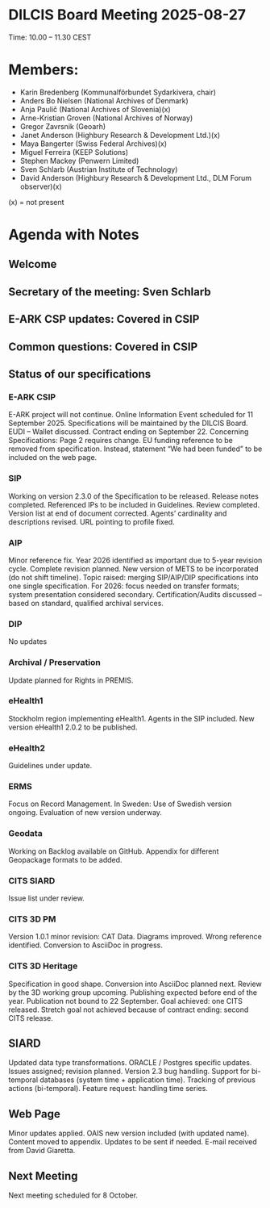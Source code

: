 # **DILCIS Board Meeting 2025-08-27**
Time: 10.00 – 11.30 CEST
# Members: 
* Karin Bredenberg (Kommunalförbundet Sydarkivera, chair)
* Anders Bo Nielsen (National Archives of Denmark)
* Anja Paulič (National Archives of Slovenia)(x)
* Arne-Kristian Groven (National Archives of Norway)
* Gregor Zavrsnik (Geoarh)
* Janet Anderson (Highbury Research & Development Ltd.)(x)
* Maya Bangerter (Swiss Federal Archives)(x)
* Miguel Ferreira (KEEP Solutions)
* Stephen Mackey (Penwern Limited)
* Sven Schlarb (Austrian Institute of Technology)
* David Anderson (Highbury Research & Development Ltd., DLM Forum observer)(x)

(x) = not present

# Agenda with Notes
## Welcome
## Secretary of the meeting: Sven Schlarb
## E-ARK CSP updates: Covered in CSIP
## Common questions: Covered in CSIP
## Status of our specifications 
### E-ARK CSIP
E-ARK project will not continue.
Online Information Event scheduled for 11 September 2025.
Specifications will be maintained by the DILCIS Board.
EUDI – Wallet discussed.
Contract ending on September 22.
Concerning Specifications:
Page 2 requires change.
EU funding reference to be removed from specification.
Instead, statement “We had been funded” to be included on the web page.
### SIP
Working on version 2.3.0 of the Specification to be released.
Release notes completed.
Referenced IPs to be included in Guidelines.
Review completed.
Version list at end of document corrected.
Agents’ cardinality and descriptions revised.
URL pointing to profile fixed.
### AIP
Minor reference fix.
Year 2026 identified as important due to 5-year revision cycle.
Complete revision planned.
New version of METS to be incorporated (do not shift timeline).
Topic raised: merging SIP/AIP/DIP specifications into one single specification.
For 2026: focus needed on transfer formats; system presentation considered secondary.
Certification/Audits discussed – based on standard, qualified archival services.
### DIP
No updates
### Archival / Preservation
Update planned for Rights in PREMIS.
### eHealth1
Stockholm region implementing eHealth1.
Agents in the SIP included.
New version eHealth1 2.0.2 to be published.
### eHealth2
Guidelines under update.
### ERMS
Focus on Record Management.
In Sweden:
Use of Swedish version ongoing.
Evaluation of new version underway.
### Geodata
Working on Backlog available on GitHub.
Appendix for different Geopackage formats to be added.
### CITS SIARD
Issue list under review.
### CITS 3D PM
Version 1.0.1 minor revision:
CAT Data.
Diagrams improved.
Wrong reference identified.
Conversion to AsciiDoc in progress.
### CITS 3D Heritage
Specification in good shape.
Conversion into AsciiDoc planned next.
Review by the 3D working group upcoming.
Publishing expected before end of the year.
Publication not bound to 22 September.
Goal achieved: one CITS released. Stretch goal not achieved because of contract ending: second CITS release.
## SIARD
Updated data type transformations.
ORACLE / Postgres specific updates.
Issues assigned; revision planned.
Version 2.3 bug handling.
Support for bi-temporal databases (system time + application time).
Tracking of previous actions (bi-temporal).
Feature request: handling time series.
## Web Page
Minor updates applied.
OAIS new version included (with updated name).
Content moved to appendix.
Updates to be sent if needed.
E-mail received from David Giaretta.
## Next Meeting
Next meeting scheduled for 8 October.

